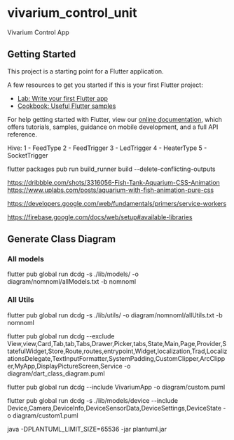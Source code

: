 # vivarium_control_unit

Vivarium Control App

## Getting Started

This project is a starting point for a Flutter application.

A few resources to get you started if this is your first Flutter project:

- [Lab: Write your first Flutter app](https://flutter.dev/docs/get-started/codelab)
- [Cookbook: Useful Flutter samples](https://flutter.dev/docs/cookbook)

For help getting started with Flutter, view our
[online documentation](https://flutter.dev/docs), which offers tutorials,
samples, guidance on mobile development, and a full API reference.

Hive:
1 - FeedType
2 - FeedTrigger
3 - LedTrigger
4 - HeaterType
5 - SocketTrigger

flutter packages pub run build_runner build --delete-conflicting-outputs

https://dribbble.com/shots/3316056-Fish-Tank-Aquarium-CSS-Animation
https://www.uplabs.com/posts/aquarium-with-fish-animation-pure-css


https://developers.google.com/web/fundamentals/primers/service-workers

https://firebase.google.com/docs/web/setup#available-libraries

## Generate Class Diagram

### All models
flutter pub global run dcdg -s ./lib/models/ -o diagram/nomnoml/allModels.txt -b nomnoml

### All Utils

flutter pub global run dcdg -s ./lib/utils/ -o diagram/nomnoml/allUtils.txt -b nomnoml




flutter pub global run dcdg --exclude View,view,Card,Tab,tab,Tabs,Drawer,Picker,tabs,State,Main,Page,Provider,StatefulWidget,Store,Route,routes,entrypoint,Widget,localization,Trad,LocalizationsDelegate,TextInputFormatter,SystemPadding,CustomClipper,ArcClipper,MyApp,DisplayPictureScreen,Service -o diagram/dart_class_diagram.puml

flutter pub global run dcdg --include VivariumApp -o diagram/custom.puml

flutter pub global run dcdg -s ./lib/models/device --include Device,Camera,DeviceInfo,DeviceSensorData,DeviceSettings,DeviceState -o diagram/custom1.puml


java -DPLANTUML_LIMIT_SIZE=65536 -jar plantuml.jar
